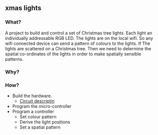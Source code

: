 ## xmas lights

### What?

A project to build and control a set of Christmas tree lights.
Each light an individually addressable RGB LED. The lights are 
on the local wifi. So any wifi connected device can send a 
pattern of colours to the lights. 
If The lights are scattered on a Christmas tree. Then we need 
to determine the spatial co-ordinates of the lights in order 
to make spatially sensible patterns.


### Why?

### How?

* Build the hardware.
  *   [Circuit descriptin](./arduino/wiring/README.md)
* Program the micro-controller
* Program a controller
  * Set colour pattern
  * Derive the light positions
  * Set a spatial pattern
 